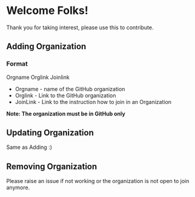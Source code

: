 # Welcome Folks!

Thank you for taking interest, please use this to contribute.

## Adding Organization

### Format

Orgname Orglink Joinlink

- Orgname - name of the GitHub organization
- Orglink - Link to the GitHub organization
- JoinLink - Link to the instruction how to join in an Organization

**Note: The organization must be in GitHub only**

## Updating Organization

Same as Adding :)

## Removing Organization

Please raise an issue if not working or the organization is not open to join anymore.
